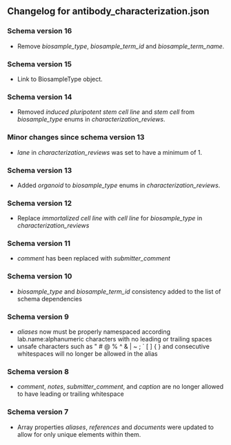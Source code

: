 ## Changelog for antibody_characterization.json

### Schema version 16

* Remove *biosample_type*, *biosample_term_id* and *biosample_term_name*.

### Schema version 15

* Link to BiosampleType object.

### Schema version 14

* Removed *induced pluripotent stem cell line* and *stem cell* from *biosample_type* enums in *characterization_reviews*.

### Minor changes since schema version 13

* *lane* in *characterization_reviews* was set to have a minimum of 1.

### Schema version 13

* Added *organoid* to *biosample_type* enums in *characterization_reviews*.

### Schema version 12

* Replace *immortalized cell line* with *cell line* for *biosample_type* in *characterization_reviews*

### Schema version 11

* *comment* has been replaced with *submitter_comment*

### Schema version 10
    
* *biosample_type* and *biosample_term_id* consistency added to the list of schema dependencies

### Schema version 9

* *aliases* now must be properly namespaced according lab.name:alphanumeric characters with no leading or trailing spaces
* unsafe characters such as " # @ % ^ & | ~ ; ` [ ] { } and consecutive whitespaces will no longer be allowed in the alias

### Schema version 8

* *comment*, *notes*, *submitter_comment*, and *caption* are no longer allowed to have leading or trailing whitespace

### Schema version 7

* Array properties *aliases*, *references* and *documents* were updated to allow for only unique elements within them.
